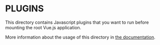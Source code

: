 # PLUGINS


This directory contains Javascript plugins that you want to run before mounting the root Vue.js application.

More information about the usage of this directory in [the documentation](https://nuxtjs.org/guide/plugins).
